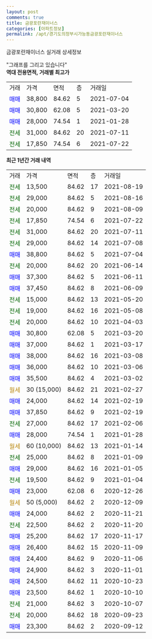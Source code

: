 ```yaml
---
layout: post
comments: true
title: 금광포란재이너스
categories: [아파트정보]
permalink: /apt/경기도의정부시가능동금광포란재이너스
---
```


금광포란재이너스 실거래 상세정보

<script type="text/javascript">
  google.charts.load('current', {'packages':['line', 'corechart']});
  google.charts.setOnLoadCallback(drawChart);

  function drawChart() {
    var data = new google.visualization.DataTable();
    data.addColumn('date', '거래일');
    data.addColumn('number', "매매");
    data.addColumn('number', "전세");
    data.addColumn('number', "전매");

    data.addRows([[new Date(Date.parse("2021-08-19")), null, 13500, null], [new Date(Date.parse("2021-08-16")), null, 29000, null], [new Date(Date.parse("2021-08-09")), null, 20000, null], [new Date(Date.parse("2021-07-22")), null, 17850, null], [new Date(Date.parse("2021-07-11")), null, 31000, null], [new Date(Date.parse("2021-07-08")), null, 29000, null], [new Date(Date.parse("2021-07-04")), 38800, null, null], [new Date(Date.parse("2021-06-14")), null, 20000, null], [new Date(Date.parse("2021-06-11")), 37300, null, null], [new Date(Date.parse("2021-06-09")), 37450, null, null], [new Date(Date.parse("2021-05-20")), null, 15000, null], [new Date(Date.parse("2021-05-08")), null, 19000, null], [new Date(Date.parse("2021-04-03")), null, 20000, null], [new Date(Date.parse("2021-03-20")), 30800, null, null], [new Date(Date.parse("2021-03-17")), 37000, null, null], [new Date(Date.parse("2021-03-08")), 38000, null, null], [new Date(Date.parse("2021-03-06")), 36000, null, null], [new Date(Date.parse("2021-03-02")), 35500, null, null], [new Date(Date.parse("2021-02-27")), null, null, null], [new Date(Date.parse("2021-02-19")), 24000, null, null], [new Date(Date.parse("2021-02-19")), 37850, null, null], [new Date(Date.parse("2021-02-06")), null, 27000, null], [new Date(Date.parse("2021-01-28")), 28000, null, null], [new Date(Date.parse("2021-01-14")), null, null, null], [new Date(Date.parse("2021-01-09")), null, 25000, null], [new Date(Date.parse("2021-01-05")), 29000, null, null], [new Date(Date.parse("2021-01-04")), null, 19500, null], [new Date(Date.parse("2020-12-26")), 23000, null, null], [new Date(Date.parse("2020-12-09")), null, null, null], [new Date(Date.parse("2020-11-21")), 24000, null, null], [new Date(Date.parse("2020-11-20")), null, 22500, null], [new Date(Date.parse("2020-11-17")), 25200, null, null], [new Date(Date.parse("2020-11-09")), 26400, null, null], [new Date(Date.parse("2020-11-06")), 24400, null, null], [new Date(Date.parse("2020-11-01")), 24900, null, null], [new Date(Date.parse("2020-10-23")), 24500, null, null], [new Date(Date.parse("2020-10-10")), 23500, null, null], [new Date(Date.parse("2020-10-07")), null, 21000, null], [new Date(Date.parse("2020-09-23")), null, 20000, null], [new Date(Date.parse("2020-09-12")), 23300, null, null]]);

    var options = {
      hAxis: {
        format: 'yyyy/MM/dd'
      },    
      lineWidth: 0,
      pointsVisible: true,    
      title: '최근 1년간 유형별 실거래가 분포',
      legend: { position: 'bottom' }
    };

    var formatter = new google.visualization.NumberFormat({pattern:'###,###'} );
    formatter.format(data, 1);
    formatter.format(data, 2);
    
    setTimeout(function() {
        var chart = new google.visualization.LineChart(document.getElementById('columnchart_material'));
        chart.draw(data, (options));
        document.getElementById('loading').style.display = 'none';
    }, 200);
  }
</script>


<div id="loading" style="z-index:20; display: block; margin-left: 0px">"그래프를 그리고 있습니다"</div>
<div id="columnchart_material" style="width: 95%; margin-left: 0px; display: block"></div>
<!-- contents start -->
<b>역대 전용면적, 거래별 최고가</b>
<table class="sortable">
    <tr>
      <td>거래</td>
      <td>가격</td>
      <td>면적</td>
      <td>층</td>
      <td>거래일</td>
    </tr>
        <tr>
          <td><a style="color: blue">매매</a></td>
          <td>38,800</td>
          <td>84.62</td>
          <td>5</td>
          <td>2021-07-04</td>
        </tr>            <tr>
          <td><a style="color: blue">매매</a></td>
          <td>30,800</td>
          <td>62.08</td>
          <td>5</td>
          <td>2021-03-20</td>
        </tr>            <tr>
          <td><a style="color: blue">매매</a></td>
          <td>28,000</td>
          <td>74.54</td>
          <td>1</td>
          <td>2021-01-28</td>
        </tr>        
        <tr>
              <td><a style="color: darkgreen">전세</a></td>
              <td>31,000</td>
              <td>84.62</td>
              <td>20</td>
              <td>2021-07-11</td>
            </tr>            <tr>
              <td><a style="color: darkgreen">전세</a></td>
              <td>17,850</td>
              <td>74.54</td>
              <td>6</td>
              <td>2021-07-22</td>
            </tr>        
    
</table>

<b>최근 1년간 거래 내역</b>

<table class="sortable">
    <tr>
      <td>거래</td>
      <td>가격</td>
      <td>면적</td>
      <td>층</td>
      <td>거래일</td>
    </tr>
    <tr>
      <td><a style="color: darkgreen">전세</a></td>
      <td>13,500</td>
      <td>84.62</td>
      <td>17</td>
      <td>2021-08-19</td>
    </tr>          <tr>
      <td><a style="color: darkgreen">전세</a></td>
      <td>29,000</td>
      <td>84.62</td>
      <td>5</td>
      <td>2021-08-16</td>
    </tr>          <tr>
      <td><a style="color: darkgreen">전세</a></td>
      <td>20,000</td>
      <td>84.62</td>
      <td>9</td>
      <td>2021-08-09</td>
    </tr>          <tr>
      <td><a style="color: darkgreen">전세</a></td>
      <td>17,850</td>
      <td>74.54</td>
      <td>6</td>
      <td>2021-07-22</td>
    </tr>          <tr>
      <td><a style="color: darkgreen">전세</a></td>
      <td>31,000</td>
      <td>84.62</td>
      <td>20</td>
      <td>2021-07-11</td>
    </tr>          <tr>
      <td><a style="color: darkgreen">전세</a></td>
      <td>29,000</td>
      <td>84.62</td>
      <td>14</td>
      <td>2021-07-08</td>
    </tr>          <tr>
      <td><a style="color: blue">매매</a></td>
      <td>38,800</td>
      <td>84.62</td>
      <td>5</td>
      <td>2021-07-04</td>
    </tr>          <tr>
      <td><a style="color: darkgreen">전세</a></td>
      <td>20,000</td>
      <td>84.62</td>
      <td>20</td>
      <td>2021-06-14</td>
    </tr>          <tr>
      <td><a style="color: blue">매매</a></td>
      <td>37,300</td>
      <td>84.62</td>
      <td>5</td>
      <td>2021-06-11</td>
    </tr>          <tr>
      <td><a style="color: blue">매매</a></td>
      <td>37,450</td>
      <td>84.62</td>
      <td>8</td>
      <td>2021-06-09</td>
    </tr>          <tr>
      <td><a style="color: darkgreen">전세</a></td>
      <td>15,000</td>
      <td>84.62</td>
      <td>13</td>
      <td>2021-05-20</td>
    </tr>          <tr>
      <td><a style="color: darkgreen">전세</a></td>
      <td>19,000</td>
      <td>84.62</td>
      <td>16</td>
      <td>2021-05-08</td>
    </tr>          <tr>
      <td><a style="color: darkgreen">전세</a></td>
      <td>20,000</td>
      <td>84.62</td>
      <td>10</td>
      <td>2021-04-03</td>
    </tr>          <tr>
      <td><a style="color: blue">매매</a></td>
      <td>30,800</td>
      <td>62.08</td>
      <td>5</td>
      <td>2021-03-20</td>
    </tr>          <tr>
      <td><a style="color: blue">매매</a></td>
      <td>37,000</td>
      <td>84.62</td>
      <td>1</td>
      <td>2021-03-17</td>
    </tr>          <tr>
      <td><a style="color: blue">매매</a></td>
      <td>38,000</td>
      <td>84.62</td>
      <td>16</td>
      <td>2021-03-08</td>
    </tr>          <tr>
      <td><a style="color: blue">매매</a></td>
      <td>36,000</td>
      <td>84.62</td>
      <td>10</td>
      <td>2021-03-06</td>
    </tr>          <tr>
      <td><a style="color: blue">매매</a></td>
      <td>35,500</td>
      <td>84.62</td>
      <td>4</td>
      <td>2021-03-02</td>
    </tr>          <tr>
      <td><a style="color: darkgoldenrod">월세</a></td>
      <td>30 (15,000)</td>
      <td>84.62</td>
      <td>21</td>
      <td>2021-02-27</td>
    </tr>          <tr>
      <td><a style="color: blue">매매</a></td>
      <td>24,000</td>
      <td>84.62</td>
      <td>14</td>
      <td>2021-02-19</td>
    </tr>          <tr>
      <td><a style="color: blue">매매</a></td>
      <td>37,850</td>
      <td>84.62</td>
      <td>9</td>
      <td>2021-02-19</td>
    </tr>          <tr>
      <td><a style="color: darkgreen">전세</a></td>
      <td>27,000</td>
      <td>84.62</td>
      <td>17</td>
      <td>2021-02-06</td>
    </tr>          <tr>
      <td><a style="color: blue">매매</a></td>
      <td>28,000</td>
      <td>74.54</td>
      <td>1</td>
      <td>2021-01-28</td>
    </tr>          <tr>
      <td><a style="color: darkgoldenrod">월세</a></td>
      <td>60 (10,000)</td>
      <td>84.62</td>
      <td>13</td>
      <td>2021-01-14</td>
    </tr>          <tr>
      <td><a style="color: darkgreen">전세</a></td>
      <td>25,000</td>
      <td>84.62</td>
      <td>8</td>
      <td>2021-01-09</td>
    </tr>          <tr>
      <td><a style="color: blue">매매</a></td>
      <td>29,000</td>
      <td>84.62</td>
      <td>16</td>
      <td>2021-01-05</td>
    </tr>          <tr>
      <td><a style="color: darkgreen">전세</a></td>
      <td>19,500</td>
      <td>84.62</td>
      <td>9</td>
      <td>2021-01-04</td>
    </tr>          <tr>
      <td><a style="color: blue">매매</a></td>
      <td>23,000</td>
      <td>62.08</td>
      <td>6</td>
      <td>2020-12-26</td>
    </tr>          <tr>
      <td><a style="color: darkgoldenrod">월세</a></td>
      <td>50 (5,000)</td>
      <td>84.62</td>
      <td>2</td>
      <td>2020-12-09</td>
    </tr>          <tr>
      <td><a style="color: blue">매매</a></td>
      <td>24,000</td>
      <td>84.62</td>
      <td>2</td>
      <td>2020-11-21</td>
    </tr>          <tr>
      <td><a style="color: darkgreen">전세</a></td>
      <td>22,500</td>
      <td>84.62</td>
      <td>2</td>
      <td>2020-11-20</td>
    </tr>          <tr>
      <td><a style="color: blue">매매</a></td>
      <td>25,200</td>
      <td>84.62</td>
      <td>17</td>
      <td>2020-11-17</td>
    </tr>          <tr>
      <td><a style="color: blue">매매</a></td>
      <td>26,400</td>
      <td>84.62</td>
      <td>15</td>
      <td>2020-11-09</td>
    </tr>          <tr>
      <td><a style="color: blue">매매</a></td>
      <td>24,400</td>
      <td>84.62</td>
      <td>9</td>
      <td>2020-11-06</td>
    </tr>          <tr>
      <td><a style="color: blue">매매</a></td>
      <td>24,900</td>
      <td>84.62</td>
      <td>3</td>
      <td>2020-11-01</td>
    </tr>          <tr>
      <td><a style="color: blue">매매</a></td>
      <td>24,500</td>
      <td>84.62</td>
      <td>11</td>
      <td>2020-10-23</td>
    </tr>          <tr>
      <td><a style="color: blue">매매</a></td>
      <td>23,500</td>
      <td>84.62</td>
      <td>1</td>
      <td>2020-10-10</td>
    </tr>          <tr>
      <td><a style="color: darkgreen">전세</a></td>
      <td>21,000</td>
      <td>84.62</td>
      <td>3</td>
      <td>2020-10-07</td>
    </tr>          <tr>
      <td><a style="color: darkgreen">전세</a></td>
      <td>20,000</td>
      <td>84.62</td>
      <td>18</td>
      <td>2020-09-23</td>
    </tr>          <tr>
      <td><a style="color: blue">매매</a></td>
      <td>23,300</td>
      <td>84.62</td>
      <td>2</td>
      <td>2020-09-12</td>
    </tr>      </table>
<!-- contents end -->    

